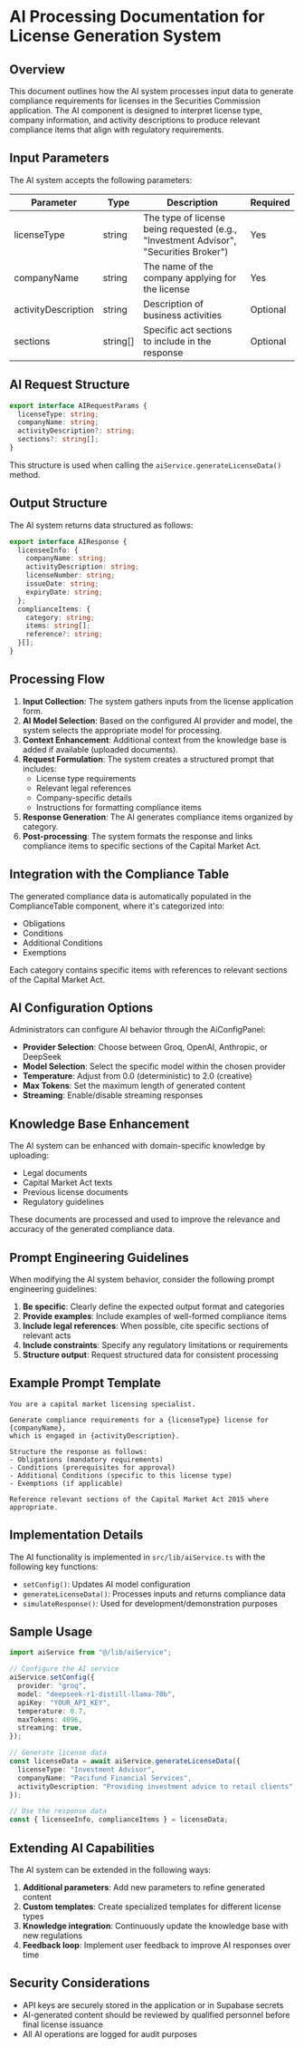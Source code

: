 
# AI Processing Documentation for License Generation System

## Overview

This document outlines how the AI system processes input data to generate compliance requirements for licenses in the Securities Commission application. The AI component is designed to interpret license type, company information, and activity descriptions to produce relevant compliance items that align with regulatory requirements.

## Input Parameters

The AI system accepts the following parameters:

| Parameter | Type | Description | Required |
|-----------|------|-------------|----------|
| licenseType | string | The type of license being requested (e.g., "Investment Advisor", "Securities Broker") | Yes |
| companyName | string | The name of the company applying for the license | Yes |
| activityDescription | string | Description of business activities | Optional |
| sections | string[] | Specific act sections to include in the response | Optional |

## AI Request Structure

```typescript
export interface AIRequestParams {
  licenseType: string;
  companyName: string;
  activityDescription?: string;
  sections?: string[];
}
```

This structure is used when calling the `aiService.generateLicenseData()` method.

## Output Structure

The AI system returns data structured as follows:

```typescript
export interface AIResponse {
  licenseeInfo: {
    companyName: string;
    activityDescription: string;
    licenseNumber: string;
    issueDate: string;
    expiryDate: string;
  };
  complianceItems: {
    category: string;
    items: string[];
    reference?: string;
  }[];
}
```

## Processing Flow

1. **Input Collection**: The system gathers inputs from the license application form.
2. **AI Model Selection**: Based on the configured AI provider and model, the system selects the appropriate model for processing.
3. **Context Enhancement**: Additional context from the knowledge base is added if available (uploaded documents).
4. **Request Formulation**: The system creates a structured prompt that includes:
   - License type requirements
   - Relevant legal references
   - Company-specific details
   - Instructions for formatting compliance items
5. **Response Generation**: The AI generates compliance items organized by category.
6. **Post-processing**: The system formats the response and links compliance items to specific sections of the Capital Market Act.

## Integration with the Compliance Table

The generated compliance data is automatically populated in the ComplianceTable component, where it's categorized into:
- Obligations
- Conditions
- Additional Conditions
- Exemptions

Each category contains specific items with references to relevant sections of the Capital Market Act.

## AI Configuration Options

Administrators can configure AI behavior through the AiConfigPanel:

- **Provider Selection**: Choose between Groq, OpenAI, Anthropic, or DeepSeek
- **Model Selection**: Select the specific model within the chosen provider
- **Temperature**: Adjust from 0.0 (deterministic) to 2.0 (creative)
- **Max Tokens**: Set the maximum length of generated content
- **Streaming**: Enable/disable streaming responses

## Knowledge Base Enhancement

The AI system can be enhanced with domain-specific knowledge by uploading:
- Legal documents
- Capital Market Act texts
- Previous license documents
- Regulatory guidelines

These documents are processed and used to improve the relevance and accuracy of the generated compliance data.

## Prompt Engineering Guidelines

When modifying the AI system behavior, consider the following prompt engineering guidelines:

1. **Be specific**: Clearly define the expected output format and categories
2. **Provide examples**: Include examples of well-formed compliance items
3. **Include legal references**: When possible, cite specific sections of relevant acts
4. **Include constraints**: Specify any regulatory limitations or requirements
5. **Structure output**: Request structured data for consistent processing

## Example Prompt Template

```
You are a capital market licensing specialist.

Generate compliance requirements for a {licenseType} license for {companyName},
which is engaged in {activityDescription}.

Structure the response as follows:
- Obligations (mandatory requirements)
- Conditions (prerequisites for approval)
- Additional Conditions (specific to this license type)
- Exemptions (if applicable)

Reference relevant sections of the Capital Market Act 2015 where appropriate.
```

## Implementation Details

The AI functionality is implemented in `src/lib/aiService.ts` with the following key functions:

- `setConfig()`: Updates AI model configuration
- `generateLicenseData()`: Processes inputs and returns compliance data
- `simulateResponse()`: Used for development/demonstration purposes

## Sample Usage

```typescript
import aiService from "@/lib/aiService";

// Configure the AI service
aiService.setConfig({
  provider: "groq",
  model: "deepseek-r1-distill-llama-70b",
  apiKey: "YOUR_API_KEY",
  temperature: 0.7,
  maxTokens: 4096,
  streaming: true,
});

// Generate license data
const licenseData = await aiService.generateLicenseData({
  licenseType: "Investment Advisor",
  companyName: "Pacifund Financial Services",
  activityDescription: "Providing investment advice to retail clients",
});

// Use the response data
const { licenseeInfo, complianceItems } = licenseData;
```

## Extending AI Capabilities

The AI system can be extended in the following ways:

1. **Additional parameters**: Add new parameters to refine generated content
2. **Custom templates**: Create specialized templates for different license types
3. **Knowledge integration**: Continuously update the knowledge base with new regulations
4. **Feedback loop**: Implement user feedback to improve AI responses over time

## Security Considerations

- API keys are securely stored in the application or in Supabase secrets
- AI-generated content should be reviewed by qualified personnel before final license issuance
- All AI operations are logged for audit purposes
